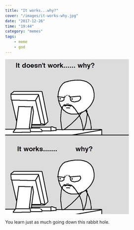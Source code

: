 ```yaml
---
title: "It works...why?"
cover: "/images/it-works-why.jpg"
date: "2017-12-26"
time: "19:44"
category: "memes"
tags:
    - meme
    - god
---
```


![It works why](it-works-why.jpg)

You learn just as much going down this rabbit hole.
